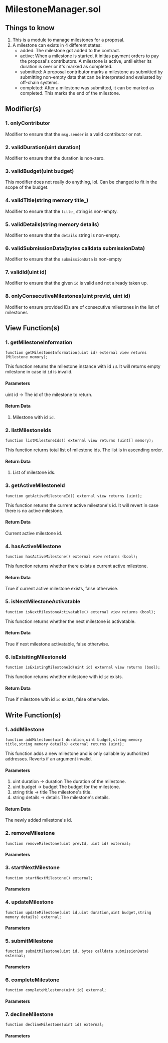 # MilestoneManager.sol

## Things to know

1. This is a module to manage milestones for a proposal.
2. A milestone can exists in 4 different states:
    - added:
          The milestone got added to the contract.
    - active:
          When a milestone is started, it initias payment orders to pay
          the proposal's contributors.
          A milestone is active, until either its duration is over or it's
          marked as completed.
    - submitted:
          A proposal contributor marks a milestone as submitted by
          submitting non-empty data that can be interpreted and evaluated
          by off-chain systems.
    - completed:
          After a milestone was submitted, it can be marked as completed.
          This marks the end of the milestone.

## Modifier(s)

### 1. onlyContributor

Modifier to ensure that the `msg.sender` is a valid contributor or not.

### 2. validDuration(uint duration)

Modifier to ensure that the duration is non-zero.

### 3. validBudget(uint budget)

This modifier does not really do anything, lol. Can be changed to fit in the scope of the budget.

### 4. validTitle(string memory title_)

Modifier to ensure that the `title_` string is non-empty.

### 5. validDetails(string memory details)

Modifier to ensure that the `details` string is non-empty.

### 6. validSubmissionData(bytes calldata submissionData)

Modifier to ensure that the `submissionData` is non-empty

### 7. validId(uint id)

Modifier to ensure that the given `id` is valid and not already taken up.

### 8. onlyConsecutiveMilestones(uint prevId, uint id)

Modifier to ensure provided IDs are of consecutive milestones in the list of milestones

## View Function(s)

### 1. getMilestoneInformation

`function getMilestoneInformation(uint id) external view returns (Milestone memory);`

This function returns the milestone instance with id `id`. It will returns empty milestone in case id `id` is invalid.

#### Parameters

uint id -> The id of the milestone to return.

#### Return Data

1. Milestone with id `id`.

### 2. listMilestoneIds

`function listMilestoneIds() external view returns (uint[] memory);`

This function returns total list of milestone ids. The list is in ascending order.

#### Return Data

1. List of milestone ids.

### 3. getActiveMilestoneId

`function getActiveMilestoneId() external view returns (uint);`

This function returns the current active milestone's id. It will revert in case there is no active milestone.

#### Return Data

Current active milestone id.

### 4. hasActiveMilestone

`function hasActiveMilestone() external view returns (bool);`

This function returns whether there exists a current active milestone.

#### Return Data

True if current active milestone exists, false otherwise.

### 5. isNextMilestoneActivatable

`function isNextMilestoneActivatable() external view returns (bool);`

This function returns whether the next milestone is activatable.

#### Return Data

True if next milestone activatable, false otherwise.

### 6. isExisitingMilestoneId

`function isExistingMilestoneId(uint id) external view returns (bool);`

This function returns whether milestone with id `id` exists.

#### Return Data

True if milestone with id `id` exists, false otherwise.

## Write Function(s)

### 1. addMilestone

`function addMilestone(uint duration,uint budget,string memory title,string memory details) external returns (uint);`

This function adds a new milestone and is only callable by authorized addresses. Reverts if an argument invalid.

#### Parameters

1. uint duration -> duration The duration of the milestone.
2. uint budget -> budget The budget for the milestone.
3. string title -> title The milestone's title.
4. string details -> details The milestone's details.

#### Return Data

The newly added milestone's id.

### 2. removeMilestone

`function removeMilestone(uint prevId, uint id) external;`

#### Parameters

### 3. startNextMilestone

`function startNextMilestone() external;`

#### Parameters

### 4. updateMilestone

`function updateMilestone(uint id,uint duration,uint budget,string memory details) external;`

#### Parameters

### 5. submitMilestone

`function submitMilestone(uint id, bytes calldata submissionData) external;`

#### Parameters

### 6. completeMilestone

`function completeMilestone(uint id) external;`

#### Parameters

### 7. declineMilestone

`function declineMilestone(uint id) external;`

#### Parameters




